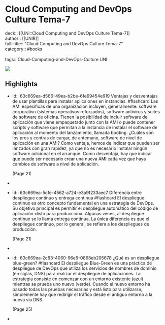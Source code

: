 # Cloud Computing and DevOps Culture Tema-7

deck:: [[UNI::Cloud Computing and DevOps Culture Tema-7]]\
author:: [[UNIR]]\
full-title:: "Cloud Computing and DevOps Culture Tema-7"\
category:: #books\
\
tags:: Cloud-Computing-and-DevOps-Culture UNI  

![](https://readwise-assets.s3.amazonaws.com/media/uploaded_book_covers/profile_22942/0986d8bf-2723-4f35-ad26-3209485cdcef.png)
## Highlights
- id:: 63c669ea-d566-49ea-b2be-6fe99454e619
   Ventajas y desventajas de usar plantillas para instalar aplicaiones en instancias. #flashcard 
    Las AMI específicas de una organización incluyen, generalmente: software corporativo (sistemas operativos reforzados), software antivirus y suites de software de oficina. Tienen la posibilidad de incluir software de aplicación que viene empaquetado junto con la AMI o puede contener scripts y software que permitan a la instancia de instalar el software de aplicación al momento del lanzamiento, llamada booting. ¿Cuáles son los pros y contras de cargar, de antemano, software de nivel de aplicación en una AMI? Como ventaja, hemos de indicar que pueden ser lanzados con gran rapidez, ya que no es necesario instalar ningún software adicional en el arranque. Como desventaja, hay que indicar que puede ser necesario crear una nueva AMI cada vez que haya cambios de software a nivel de aplicación.
  
     (Page 21)
-
- id:: 63c669ea-5cfe-4562-a724-e3a9f233aec7
   Diferencia entre despliegue continuo y entrega continua #flashcard 
    El despliegue continuo es otro concepto fundamental en una estrategia de DevOps. Su objetivo principal es permitir el despliegue automático del código de aplicación «listo para producción». Algunas veces, al despliegue continuo se lo llama entrega continua. La única diferencia es que el despliegue continuo, por lo general, se refiere a los despliegues de producción.
  
     (Page 21)
-
- id:: 63c669ea-2c83-4060-96e5-0868eb205678
   ¿Qué es un despliegue blue-green? #flashcard 
    El despliegue Blue-Green es una práctica de despliegue de DevOps que utiliza los servicios de nombres de dominio (en siglas, DNS) para realizar el despliegue de aplicaciones. La estrategia consiste en comenzar con un entorno existente (azul) mientras se prueba uno nuevo (verde). Cuando el nuevo entorno ha pasado todas las pruebas necesarias y está listo para utilizarse, simplemente hay que redirigir el tráfico desde el antiguo entorno a la nueva vía DNS.
  
     (Page 25)
-
